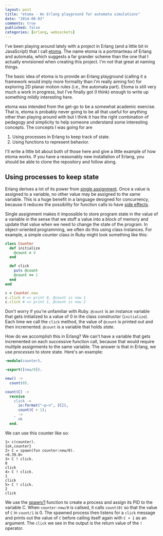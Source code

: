 ```yaml
---
layout: post
title: "etoma - An Erlang playground for automata simulations"
date: "2014-08-03"
comments: true
published: false
categories: [erlang, websockets]
---
```


I've been playing around lately with a project in Erlang (and a little bit in
JavaScript) that I call [etoma](http://github.com/dantswain/etoma).  The name
etoma is a portmanteau of Erlang and automata, which suggests a far grander
scheme than the one that I actually envisioned when creating this project.
I'm not that great at naming things.

The basic idea of etoma is to provide an Erlang playground (calling it a
framework would imply more formality than I'm really aiming for) for exploring
2D planar motion rules (i.e., the automata part).  Etoma is still very much
a work in progress, but I've finally got (I think) enough to write up something
mildly interesting here.

etoma was intended from the get-go to be a somewhat academic exercise.  That is,
etoma is probably never going to be all that useful for anything other than playing
around with but I think it has the right combination of pedagogy and simplicity
to help someone understand some interesting concepts.  The concepts I was going
for are

  1. Using processes in Erlang to keep track of state.
  2. Using functions to represent behavior.

I'll write a little bit about both of those here and give a little example of how
etoma works.  If you have a reasonably new installation of Erlang, you should
be able to clone the repository and follow along.

## Using processes to keep state

Erlang derives a lot of its power from
[single assignment](http://learnyousomeerlang.com/starting-out-for-real#invariable-variables).
Once a value is assigned to a variable, no other value
may be assigned to the same variable.  This is a huge benefit in a language
designed for concurrency, because it reduces the possibility for function
calls to have <a href="http://en.wikipedia.org/wiki/Side_effect_(computer_science)">
side effects</a>.

Single assignment makes it impossible to store program state in the value of
a variable in the sense that we stuff a value into a block of memory and
update that value when we need to change the state of the program.  In
object-oriented programming, we often do this using class instances.
For example, a simple counter class in Ruby might look something like this:

```ruby
class Counter
  def initialize
    @count = 0
  end

  def click
    puts @count
    @count += 1
  end
end

c = Counter.new
c.click # => print 0, @count is now 1
c.click # => print 1, @count is now 2
```

Don't worry if you're unfamiliar with Ruby. `@count` is an instance variable that
gets initialized to a value of 0 in the class constructor (`initialize`).   Each
time we call the `click` method, the value of `@count` is printed out and then
incremented.  `@count` is a variable that holds *state*.

How do we accomplish this in Erlang?  We can't have a variable that gets
incremented on each successive function call, because that would require
multiple assignments to the same variable.  The answer is that in Erlang,
we use *processes* to store state.  Here's an example:

```erlang
-module(counter).

-export([new/0]).

new() ->
  count(0).

count(C) ->
  receive
    click ->
      io:format("~p~n", [C]),
      count(C + 1);
    _ ->
      ok
  end.
```

We can use this counter like so:

```
1> c(counter).
{ok,counter}
2> C = spawn(fun counter:new/0).
<0.39.0>
3> C ! click.
0
click
4> C ! click.
1
click
5> C ! click.
2
click
```

We use the [spawn/1](http://www.erlang.org/doc/man/erlang.html#spawn-1) function
to create a process and assign its PID to the variable C.  When `counter:new/0` is
callsed, it calls `count(0)` so that the value of `C` in `count/1` is 0.  The spawned
process then listens for a `click` message and prints out the value of `C` before
calling itself again with `C + 1` as an argument.  The `click` we see in the output
is the return value of the `!` operator.
